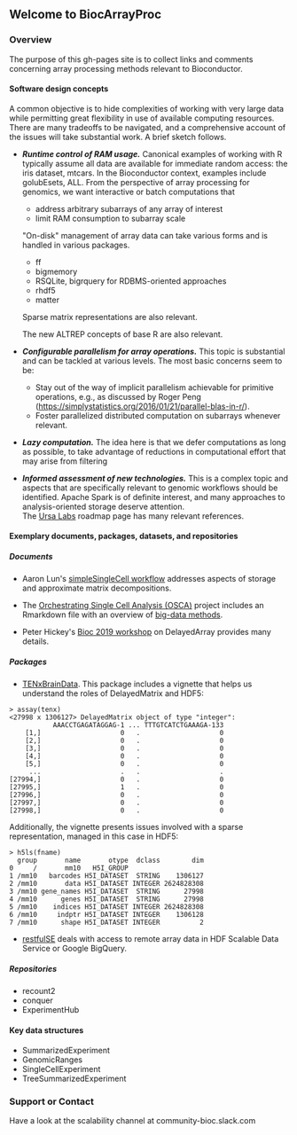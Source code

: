 ## Welcome to BiocArrayProc

### Overview

The purpose of this gh-pages site is to collect links and
comments concerning array processing methods relevant to
Bioconductor.  

#### Software design concepts

A common objective is to hide complexities of working with very
large data while permitting great flexibility in use of
available computing resources.  There are many tradeoffs to
be navigated, and a comprehensive account of the issues will take
substantial work.  A brief sketch follows.

- _**Runtime control of RAM usage.**_  Canonical examples of working
with R typically assume all data are available for immediate
random access: the iris dataset, mtcars.  In the Bioconductor
context, examples include golubEsets, ALL.  From the perspective
of array processing for genomics, we want interactive or batch computations that
    - address arbitrary subarrays of any array of interest
    - limit RAM consumption to subarray scale

    "On-disk" management of array data can take various forms and
    is handled in various packages.
    - ff
    - bigmemory
    - RSQLite, bigrquery for RDBMS-oriented approaches
    - rhdf5
    - matter

    Sparse matrix representations are also relevant.

    The new ALTREP concepts of base R are also relevant.

- _**Configurable parallelism for array operations.**_  This topic is substantial
and can be tackled at various levels.  The most basic concerns
seem to be:
    - Stay out of the way of implicit parallelism achievable for primitive
operations, e.g., as discussed by Roger Peng (https://simplystatistics.org/2016/01/21/parallel-blas-in-r/).
    - Foster parallelized distributed computation on subarrays 
whenever relevant.


- _**Lazy computation.**_  The idea here is that we defer
computations as long as possible, to take advantage of reductions
in computational effort that may arise from filtering

- _**Informed assessment of new technologies.**_  This is a complex
topic and aspects that are specifically relevant to genomic
workflows should be identified.  Apache Spark is of 
definite interest, and many approaches
to analysis-oriented storage deserve attention.  
The [Ursa Labs](https://ursalabs.org/tech/) roadmap page has many relevant references.

#### Exemplary documents, packages, datasets, and repositories

##### Documents

- Aaron Lun's [simpleSingleCell workflow](https://bioconductor.org/packages/release/workflows/vignettes/simpleSingleCell/inst/doc/bigdata.html) addresses aspects of storage and approximate
matrix decompositions.

- The [Orchestrating Single Cell Analysis (OSCA)](https://github.com/Bioconductor/OSCABase/) project includes
an Rmarkdown file with an overview of [big-data methods](https://github.com/Bioconductor/OSCABase/blob/master/analysis/big-data.Rmd).

- Peter Hickey's [Bioc 2019 workshop](https://github.com/PeteHaitch/BioC2019_DelayedArray_workshop/blob/master/vignettes/Effectively_using_the_DelayedArray_framework_for_users.Rmd) on DelayedArray provides many details.

##### Packages

- [TENxBrainData](https://github.com/Bioconductor/TENxBrainData).  This
package includes a vignette that helps us understand the roles of
DelayedMatrix and HDF5:

```
> assay(tenx)
<27998 x 1306127> DelayedMatrix object of type "integer":
           AAACCTGAGATAGGAG-1 ... TTTGTCATCTGAAAGA-133
    [1,]                    0   .                    0
    [2,]                    0   .                    0
    [3,]                    0   .                    0
    [4,]                    0   .                    0
    [5,]                    0   .                    0
     ...                    .   .                    .
[27994,]                    0   .                    0
[27995,]                    1   .                    0
[27996,]                    0   .                    0
[27997,]                    0   .                    0
[27998,]                    0   .                    0
```

Additionally, the vignette presents issues involved with 
a sparse representation, managed in this case in HDF5:

```
> h5ls(fname)
  group       name       otype  dclass        dim
0     /       mm10   H5I_GROUP                   
1 /mm10   barcodes H5I_DATASET  STRING    1306127
2 /mm10       data H5I_DATASET INTEGER 2624828308
3 /mm10 gene_names H5I_DATASET  STRING      27998
4 /mm10      genes H5I_DATASET  STRING      27998
5 /mm10    indices H5I_DATASET INTEGER 2624828308
6 /mm10     indptr H5I_DATASET INTEGER    1306128
7 /mm10      shape H5I_DATASET INTEGER          2
```

- [restfulSE](https://f1000research.com/articles/8-21) deals with access
to remote array data in HDF Scalable Data Service or Google BigQuery.

##### Repositories

- recount2
- conquer
- ExperimentHub


#### Key data structures

- SummarizedExperiment
- GenomicRanges
- SingleCellExperiment
- TreeSummarizedExperiment


### Support or Contact

Have a look at the scalability channel at community-bioc.slack.com
